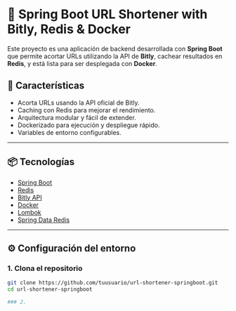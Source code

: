 # 🔗 Spring Boot URL Shortener with Bitly, Redis & Docker

Este proyecto es una aplicación de backend desarrollada con **Spring Boot** que permite acortar URLs utilizando la API de **Bitly**, cachear resultados en **Redis**, y está lista para ser desplegada con **Docker**.

## 🚀 Características

- Acorta URLs usando la API oficial de Bitly.
- Caching con Redis para mejorar el rendimiento.
- Arquitectura modular y fácil de extender.
- Dockerizado para ejecución y despliegue rápido.
- Variables de entorno configurables.

---

## 📦 Tecnologías

- [Spring Boot](https://spring.io/projects/spring-boot)
- [Redis](https://redis.io/)
- [Bitly API](https://dev.bitly.com/)
- [Docker](https://www.docker.com/)
- [Lombok](https://projectlombok.org/)
- [Spring Data Redis](https://spring.io/projects/spring-data-redis)

---

## ⚙️ Configuración del entorno

### 1. Clona el repositorio

```bash
git clone https://github.com/tuusuario/url-shortener-springboot.git
cd url-shortener-springboot

### 2. 